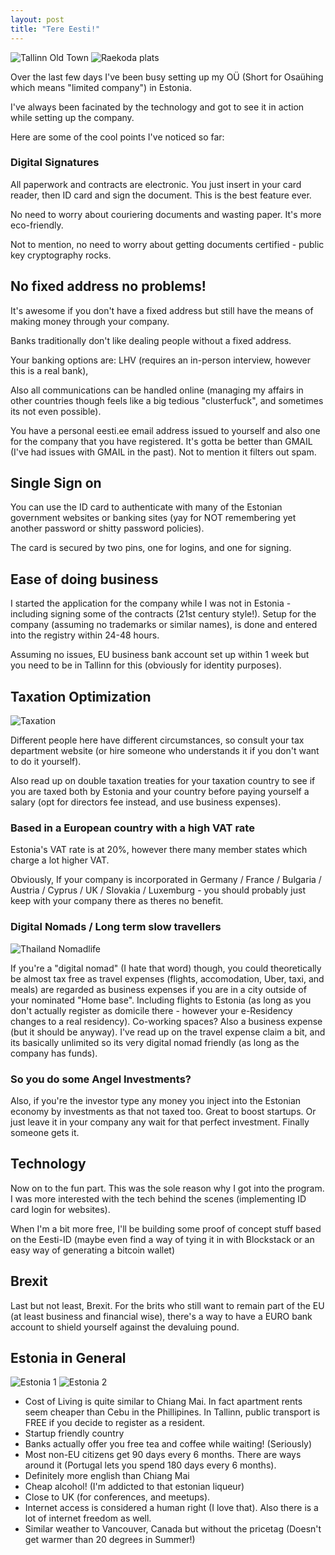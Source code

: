 ```yaml
---
layout: post
title: "Tere Eesti!"
---
```


![Tallinn Old Town](https://images.itinerantfoodie.com/uploads/tere-eesti/tallinn-old-town-1.jpg)
![Raekoda plats](https://images.itinerantfoodie.com/uploads/tere-eesti/IMG_2711.png)

Over the last few days I've been busy setting up my OÜ (Short for Osaühing which means "limited company") in Estonia.

I've always been facinated by the technology and got to see it in action while setting up the company.

Here are some of the cool points I've noticed so far:

### Digital Signatures

All paperwork and contracts are electronic. You just insert in your card reader, then ID card and sign the document. This is the best feature ever.

No need to worry about couriering documents and wasting paper. It's more eco-friendly.

Not to mention, no need to worry about getting documents certified - public key cryptography rocks.

## No fixed address no problems!

It's awesome if you don't have a fixed address but still have the means of making money through your company.

Banks traditionally don't like dealing people without a fixed address.

Your banking options are: LHV (requires an in-person interview, however this is a real bank),

Also all communications can be handled online (managing my affairs in other countries though feels like a big tedious "clusterfuck", and sometimes its not even possible).

You have a personal eesti.ee email address issued to yourself and also one for the company that you have registered. It's gotta be better than GMAIL (I've had issues with GMAIL in the past). Not to mention it filters out spam.

## Single Sign on

You can use the ID card to authenticate with many of the Estonian government websites or banking sites (yay for NOT remembering yet another password or shitty password policies).

The card is secured by two pins, one for logins, and one for signing.

## Ease of doing business

I started the application for the company while I was not in Estonia - including signing some of the contracts (21st century style!). Setup for the company (assuming no trademarks or similar names), is done and entered into the registry within 24-48 hours.

Assuming no issues, EU business bank account set up within 1 week but you need to be in Tallinn for this (obviously for identity purposes).

## Taxation Optimization

![Taxation](http://www.nolim1t.co/taxes.jpg)

Different people here have different circumstances, so consult your tax department website (or hire someone who understands it if you don't want to do it yourself).

Also read up on double taxation treaties for your taxation country to see if you are taxed both by Estonia and your country before paying yourself a salary (opt for directors fee instead, and use business expenses).

### Based in a European country with a high VAT rate

Estonia's VAT rate is at 20%, however there many member states which charge a lot higher VAT.

Obviously, If your company is incorporated in Germany / France / Bulgaria / Austria / Cyprus / UK / Slovakia / Luxemburg - you should probably just keep with your company there as theres no benefit.

### Digital Nomads / Long term slow travellers

![Thailand Nomadlife](https://images.itinerantfoodie.com/uploads/nomadlife-thailand/FullSizeRender.jpg)

If you're a "digital nomad" (I hate that word) though, you could theoretically be almost tax free as travel expenses (flights, accomodation, Uber, taxi, and meals) are regarded as business expenses if you are in a city outside of your nominated "Home base". Including flights to Estonia (as long as you don't actually register as domicile there - however your e-Residency changes to a real residency). Co-working spaces? Also a business expense (but it should be anyway). I've read up on the travel expense claim a bit, and its basically unlimited so its very digital nomad friendly (as long as the company has funds).

### So you do some Angel Investments?

Also, if you're the investor type any money you inject into the Estonian economy by investments as that not taxed too. Great to boost startups. Or just leave it in your company any wait for that perfect investment. Finally someone gets it.


## Technology

Now on to the fun part. This was the sole reason why I got into the program. I was more interested with the tech behind the scenes (implementing ID card login for websites).

When I'm a bit more free, I'll be building some proof of concept stuff based on the Eesti-ID (maybe even find a way of tying it in with Blockstack or an easy way of generating a bitcoin wallet)

## Brexit

Last but not least, Brexit. For the brits who still want to remain part of the EU (at least business and financial wise), there's a way to have a EURO bank account to shield yourself against the devaluing pound.

## Estonia in General

![Estonia 1](https://images.itinerantfoodie.com/uploads/tere-eesti/IMG_2792.png)
![Estonia 2](https://images.itinerantfoodie.com/uploads/tere-eesti/IMG_2793.png)

* Cost of Living is quite similar to Chiang Mai. In fact apartment rents seem cheaper than Cebu in the Phillipines. In Tallinn, public transport is FREE if you decide to register as a resident.
* Startup friendly country
* Banks actually offer you free tea and coffee while waiting! (Seriously)
* Most non-EU citizens get 90 days every 6 months. There are ways around it (Portugal lets you spend 180 days every 6 months).
* Definitely more english than Chiang Mai
* Cheap alcohol! (I'm addicted to that estonian liqueur)
* Close to UK (for conferences, and meetups).
* Internet access is considered a human right (I love that). Also there is a lot of internet freedom as well.
* Similar weather to Vancouver, Canada but without the pricetag (Doesn't get warmer than 20 degrees in Summer!)
